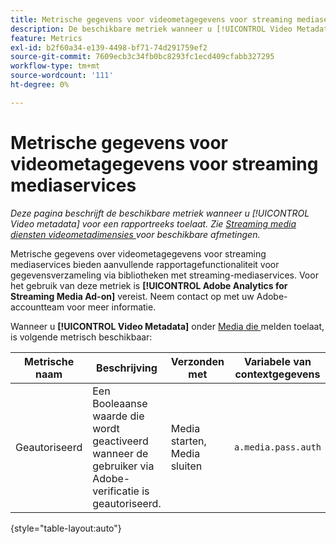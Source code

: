 ```yaml
---
title: Metrische gegevens voor videometagegevens voor streaming mediaservices
description: De beschikbare metriek wanneer u [!UICONTROL Video Metadata] voor een rapportreeks toelaat.
feature: Metrics
exl-id: b2f60a34-e139-4498-bf71-74d291759ef2
source-git-commit: 7609ecb3c34fb0bc8293fc1ecd409cfabb327295
workflow-type: tm+mt
source-wordcount: '111'
ht-degree: 0%

---
```


# Metrische gegevens voor videometagegevens voor streaming mediaservices

*Deze pagina beschrijft de beschikbare metriek wanneer u [!UICONTROL Video metadata] voor een rapportreeks toelaat. Zie [ Streaming media diensten videometadimensies ](../dimensions/sm-video-metadata.md) voor beschikbare afmetingen.*

Metrische gegevens over videometagegevens voor streaming mediaservices bieden aanvullende rapportagefunctionaliteit voor gegevensverzameling via bibliotheken met streaming-mediaservices. Voor het gebruik van deze metriek is **[!UICONTROL Adobe Analytics for Streaming Media Ad-on]** vereist. Neem contact op met uw Adobe-accountteam voor meer informatie.

Wanneer u **[!UICONTROL Video Metadata]** onder [ Media die ](/help/admin/admin/c-manage-report-suites/c-edit-report-suites/media-management.md) melden toelaat, is volgende metrisch beschikbaar:

| Metrische naam | Beschrijving | Verzonden met | Variabele van contextgegevens |
| --- | --- | --- | --- |
| Geautoriseerd | Een Booleaanse waarde die wordt geactiveerd wanneer de gebruiker via Adobe-verificatie is geautoriseerd. | Media starten, Media sluiten | `a.media.pass.auth` |

{style="table-layout:auto"}
